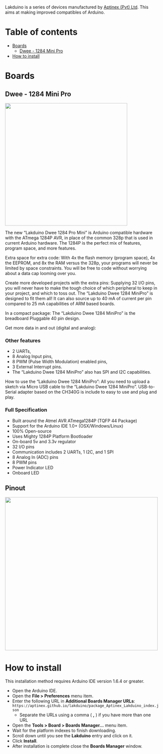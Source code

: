Lakduino is a series of devices manufactured by [Aptinex (Pvt) Ltd](https://aptinex.com). This aims at making improved compatibles of Arduino.

# Table of contents
* [Boards](#boards)
  - [Dwee - 1284 Mini Pro](#dwee---1284-mini-pro)
* [How to install](#how-to-install)

# Boards
## Dwee - 1284 Mini Pro 

<img src="https://user-images.githubusercontent.com/6365607/45154613-c2e9b480-b1f5-11e8-872f-5280fbeb1542.jpg" width="400"/>

The new “Lakduino Dwee 1284 Pro Mini” is Arduino compatible hardware with the ATmega 1284P AVR, in place of the common 328p that is used in current Arduino hardware. The 1284P is the perfect mix of features, program space, and more features.

Extra space for extra code: With 4x the flash memory (program space), 4x the EEPROM, and 8x the RAM versus the 328p, your programs will never be limited by space constraints. You will be free to code without worrying about a data cap looming over you.

Create more developed projects with the extra pins: Supplying 32 I/O pins, you will never have to make the tough choice of which peripheral to keep in your project, and which to toss out. The “Lakduino Dwee 1284 MiniPro” is designed to fit them all! It can also source up to 40 mA of current per pin compared to 25 mA capabilities of ARM based boards.

In a compact package:
The “Lakduino Dwee 1284 MiniPro” is the breadboard Pluggable 40 pin design.

Get more data in and out (digital and analog):

### Other features

- 2 UARTs,
- 8 Analog Input pins,
- 8 PWM (Pulse Width Modulation) enabled pins,
- 3 External Interrupt pins.
- The “Lakduino Dwee 1284 MiniPro” also has SPI and I2C capabilities.

How to use the “Lakduino Dwee 1284 MiniPro”:
All you need to upload a sketch via Micro USB cable to the “Lakduino Dwee 1284 MiniPro”. USB-to-Serial adapter based on the CH340G is include to easy to use and plug and play.

### Full Specification

- Built around the Atmel AVR ATmega1284P (TQFP 44 Package)
- Support for the Arduino IDE 1.0+ (OSX/Windows/Linux)
- 100% Open-source
- Uses Mighty 1284P Platform Bootloader
- On-board 5v and 3.3v regulator
- 32 I/O pins
- Communication includes 2 UARTs, 1 I2C, and 1 SPI
- 8 Analog In (ADC) pins
- 8 PWM pins
- Power Indicator LED
- Onboard LED

## Pinout
<img src="https://user-images.githubusercontent.com/6365607/45154427-350dc980-b1f5-11e8-8921-11acd38bdc23.jpg" width="500"/>



# How to install
This installation method requires Arduino IDE version 1.6.4 or greater.
* Open the Arduino IDE.
* Open the **File > Preferences** menu item.
* Enter the following URL in **Additional Boards Manager URLs**: `https://aptinex.github.io/lakduino/package_Aptinex_Lakduino_index.json`
  * Separate the URLs using a comma ( **,** ) if you have more than one URL
* Open the **Tools > Board > Boards Manager...** menu item.
* Wait for the platform indexes to finish downloading.
* Scroll down until you see the **Lakduino** entry and click on it.
* Click **Install**.
* After installation is complete close the **Boards Manager** window.



